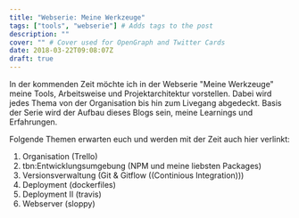 ```yaml
---
title: "Webserie: Meine Werkzeuge"
tags: ["tools", "webserie"] # Adds tags to the post
description: ""
cover: "" # Cover used for OpenGraph and Twitter Cards
date: 2018-03-22T09:08:07Z
draft: true
---
```


In der kommenden Zeit möchte ich in der Webserie "Meine Werkzeuge" meine Tools, Arbeitsweise und Projektarchitektur vorstellen. Dabei wird jedes Thema von der Organisation bis hin zum Livegang abgedeckt. Basis der Serie wird der Aufbau dieses Blogs sein, meine Learnings und Erfahrungen.
 
Folgende Themen erwarten euch und werden mit der Zeit auch hier verlinkt:

1. Organisation (Trello)
2. tbn:Entwicklungsumgebung (NPM und meine liebsten Packages)
3. Versionsverwaltung (Git & Gitflow ((Continious Integration)))
4. Deployment (dockerfiles)
5. Deployment II (travis)
6. Webserver (sloppy)
